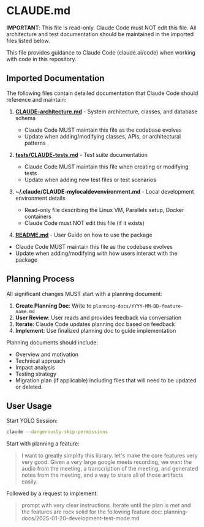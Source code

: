 # CLAUDE.md

**IMPORTANT**: This file is read-only. Claude Code must NOT edit this file. All architecture and test documentation should be maintained in the imported files listed below.

This file provides guidance to Claude Code (claude.ai/code) when working with code in this repository.

## Imported Documentation

The following files contain detailed documentation that Claude Code should reference and maintain:

1. **[CLAUDE-architecture.md](./CLAUDE-architecture.md)** - System architecture, classes, and database schema
   - Claude Code MUST maintain this file as the codebase evolves
   - Update when adding/modifying classes, APIs, or architectural patterns

2. **[tests/CLAUDE-tests.md](./tests/CLAUDE-tests.md)** - Test suite documentation
   - Claude Code MUST maintain this file when creating or modifying tests
   - Update when adding new test files or test scenarios

3. **~/.claude/CLAUDE-mylocaldevenvironment.md** - Local development environment details
   - Read-only file describing the Linux VM, Parallels setup, Docker containers
   - Claude Code must NOT edit this file (if it exists)

4.  **[README.md](./README.md)** - User Guide on how to use the package
   - Claude Code MUST maintain this file as the codebase evolves
   - Update when adding/modifying with how users interact with the package

## Planning Process

All significant changes MUST start with a planning document:

1. **Create Planning Doc**: Write to `planning-docs/YYYY-MM-DD-feature-name.md`
2. **User Review**: User reads and provides feedback via conversation
3. **Iterate**: Claude Code updates planning doc based on feedback
4. **Implement**: Use finalized planning doc to guide implementation

Planning documents should include:
- Overview and motivation
- Technical approach
- Impact analysis
- Testing strategy
- Migration plan (if applicable) including files that will need to be updated or deleted.

## User Usage
Start YOLO Session:
```bash
claude --dangerously-skip-permissions
```

Start with planning a feature:
> I want to greatly simplify this library. let's make the core features very very good. Given a very large google meets recording, we want the audio from the meeting, a transcription of the meeting, and generated notes from the meeting, and a way to share all of those artifacts easily.

Followed by a request to implement:
> prompt with very clear instructions. Iterate until the plan is met and the features are rock solid for the following feature doc: planning-docs/2025-01-20-development-test-mode.md